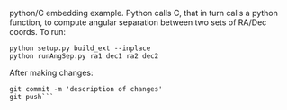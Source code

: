 python/C embedding example.  Python calls C, that in turn calls a python 
function, to compute angular separation between two sets of RA/Dec coords.  To run:

```
python setup.py build_ext --inplace
python runAngSep.py ra1 dec1 ra2 dec2
```

After making changes:
```git add <changed_filenames>
git commit -m 'description of changes'
git push```
